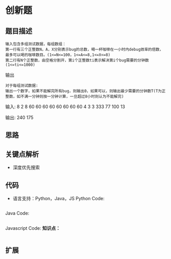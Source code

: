 # 创新题
## 题目描述
```
输入包含多组测试数据，每组数组：
第一行有三个正整数N，A，X分别表示bug的总数，喝一杯咖啡在一小时内debug效率的倍数，最多可以喝的咖啡数目。(1<=N<=100，1<=A<=8,1<=X<=8)
第二行有N个正整数，由空格分割开，第i个正整数ti表示解决第i个bug需要的分钟数(1<=ti<=1000)
```
输出
```
对于每组测试数据:
输出一个数字，如果不能解完所有bug，则输出0，如果可以，则输出最少需要的分钟数T(T为正整数，如不满一分钟则按一分钟计算，一旦超过8小时则认为不能解完)
```
输入:
8 2 8
60 60 60 60 60 60 60 60
4 3 3
333 77 100 13

输出:
240
175

## 思路

## 关键点解析

- 深度优先搜索

## 代码

- 语言支持：Python，Java，JS
  Python Code:

```python

```

Java Code:

```java

```

Javascript Code:
**知识点：**

```js
```

## 扩展
